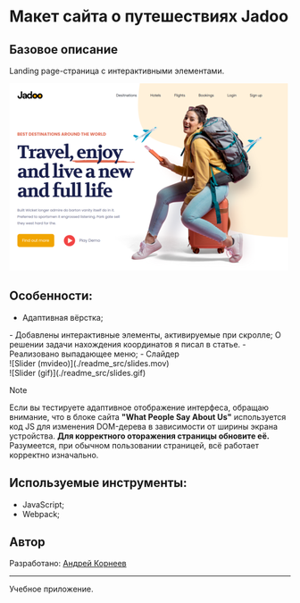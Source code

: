 # Макет сайта о путешествиях Jadoo
## Базовое описание
Landing page-страница с интерактивными элементами.

![Main Page of application](./readme_src/main.png)

## Особенности:
- Адаптивная вёрстка;
<GIF>
- Добавлены интерактивные элементы, активируемые при скролле;
О решении задачи нахождения координатов я писал в статье. 
<GIF>
- Реализовано выпадающее меню;
<GIF>
- Слайдер 
<br>
![Slider (mvideo)](./readme_src/slides.mov)
<br>
![Slider (gif)](./readme_src/slides.gif)

> [!NOTE]
> Если вы тестируете адаптивное отображение интерфеса, обращаю внимание, что в блоке сайта **"What People Say About Us"** используется код JS для изменения DOM-дерева в зависимости от ширины экрана устройства. **Для корректного оторажения страницы обновите её.** Разумеется, при обычном пользовании страницей, всё работает корректно изначально.


## Используемые инструменты:
- JavaScript;
- Webpack;

## Автор 
Разработано: [Андрей Корнеев](https://github.com/andrey-kor) <br>

---
Учебное приложение.